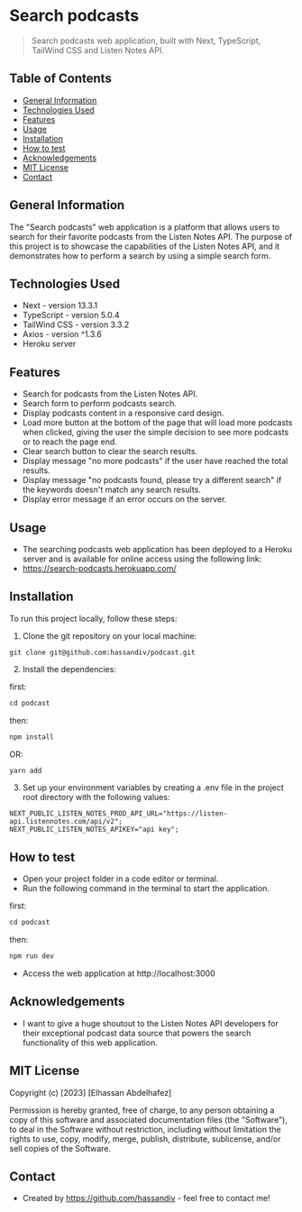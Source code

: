 # Search podcasts

> Search podcasts web application, built with Next, TypeScript, TailWind CSS and Listen Notes API.

## Table of Contents

- [General Information](#general-information)
- [Technologies Used](#technologies-used)
- [Features](#features)
- [Usage](#usage)
- [Installation](#installation)
- [How to test](#how-to-test)
- [Acknowledgements](#acknowledgements)
- [MIT License](#mit-License)
- [Contact](#contact)

## General Information

The "Search podcasts" web application is a platform that allows users to search for their favorite podcasts from the Listen Notes API. The purpose of this project is to showcase the capabilities of the Listen Notes API, and it demonstrates how to perform a search by using a simple search form.

## Technologies Used

- Next - version 13.3.1
- TypeScript - version 5.0.4
- TailWind CSS - version 3.3.2
- Axios - version ^1.3.6
- Heroku server

## Features

- Search for podcasts from the Listen Notes API.
- Search form to perform podcasts search.
- Display podcasts content in a responsive card design.
- Load more button at the bottom of the page that will load more podcasts when clicked, giving the user the simple decision to see more podcasts or to reach the page end.
- Clear search button to clear the search results.
- Display message "no more podcasts" if the user have reached the total results.
- Display message "no podcasts found, please try a different search" if the keywords doesn't match any search results.
- Display error message if an error occurs on the server.

## Usage

- The searching podcasts web application has been deployed to a Heroku server and is available for online access using the following link:
- https://search-podcasts.herokuapp.com/

## Installation

To run this project locally, follow these steps:

1. Clone the git repository on your local machine:

```env
git clone git@github.com:hassandiv/podcast.git
```

2. Install the dependencies:

first:

```ts
cd podcast
```

then:

```ts
npm install
```

OR:

```ts
yarn add
```

3. Set up your environment variables by creating a .env file in the project root directory with the following values:

```ev
NEXT_PUBLIC_LISTEN_NOTES_PROD_API_URL="https://listen-api.listennotes.com/api/v2";
NEXT_PUBLIC_LISTEN_NOTES_APIKEY="api key";
```

## How to test

- Open your project folder in a code editor or terminal.
- Run the following command in the terminal to start the application.

first:

```ts
cd podcast
```

then:

```ts
npm run dev
```

- Access the web application at http://localhost:3000

## Acknowledgements

- I want to give a huge shoutout to the Listen Notes API developers for their exceptional podcast data source that powers the search functionality of this web application.

## MIT License

Copyright (c) [2023] [Elhassan Abdelhafez]

Permission is hereby granted, free of charge, to any person obtaining a copy
of this software and associated documentation files (the "Software"), to deal
in the Software without restriction, including without limitation the rights
to use, copy, modify, merge, publish, distribute, sublicense, and/or sell
copies of the Software.

## Contact

- Created by https://github.com/hassandiv - feel free to contact me!
